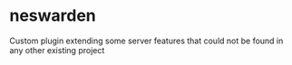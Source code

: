 # neswarden

Custom plugin extending some server features that could not be found in any other existing project
